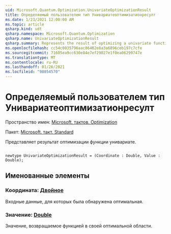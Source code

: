 ```yaml
---
uid: Microsoft.Quantum.Optimization.UnivariateOptimizationResult
title: Определяемый пользователем тип Унивариатеоптимизатионресулт
ms.date: 1/23/2021 12:00:00 AM
ms.topic: article
qsharp.kind: udt
qsharp.namespace: Microsoft.Quantum.Optimization
qsharp.name: UnivariateOptimizationResult
qsharp.summary: Represents the result of optimizing a univariate function.
ms.openlocfilehash: cc54c0035796aac86482e8a3a6896ceb197c7cfe
ms.sourcegitcommit: 71605ea9cc630e84e7ef29027e1f0ea06299747e
ms.translationtype: MT
ms.contentlocale: ru-RU
ms.lasthandoff: 01/26/2021
ms.locfileid: "98854570"
---
```

# <a name="univariateoptimizationresult-user-defined-type"></a>Определяемый пользователем тип Унивариатеоптимизатионресулт

Пространство имен: [Microsoft. тактов. Optimization](xref:Microsoft.Quantum.Optimization)

Пакет: [Microsoft. такт. Standard](https://nuget.org/packages/Microsoft.Quantum.Standard)


Представляет результат оптимизации функции унивариате.

```qsharp

newtype UnivariateOptimizationResult = (Coordinate : Double, Value : Double);
```



## <a name="named-items"></a>Именованные элементы

### <a name="coordinate--double"></a>Координата: [Двойное](xref:microsoft.quantum.lang-ref.double)

Входные данные, для которых была обнаружена оптимальная.
### <a name="value--double"></a>Значение: [Double](xref:microsoft.quantum.lang-ref.double)

Значение, возвращаемое функцией в своей оптимальной области.
